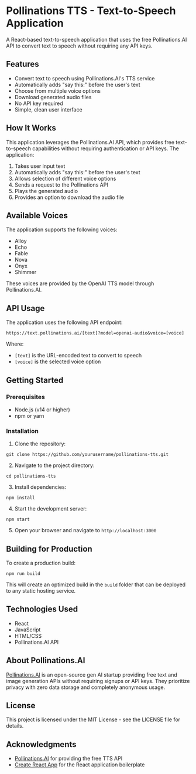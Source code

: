 # Pollinations TTS - Text-to-Speech Application

A React-based text-to-speech application that uses the free Pollinations.AI API to convert text to speech without requiring any API keys.

## Features

- Convert text to speech using Pollinations.AI's TTS service
- Automatically adds "say this:" before the user's text
- Choose from multiple voice options
- Download generated audio files
- No API key required
- Simple, clean user interface

## How It Works

This application leverages the Pollinations.AI API, which provides free text-to-speech capabilities without requiring authentication or API keys. The application:

1. Takes user input text
2. Automatically adds "say this:" before the user's text
3. Allows selection of different voice options
4. Sends a request to the Pollinations API
5. Plays the generated audio
6. Provides an option to download the audio file

## Available Voices

The application supports the following voices:

- Alloy
- Echo
- Fable
- Nova
- Onyx
- Shimmer

These voices are provided by the OpenAI TTS model through Pollinations.AI.

## API Usage

The application uses the following API endpoint:

```
https://text.pollinations.ai/[text]?model=openai-audio&voice=[voice]
```

Where:
- `[text]` is the URL-encoded text to convert to speech
- `[voice]` is the selected voice option

## Getting Started

### Prerequisites

- Node.js (v14 or higher)
- npm or yarn

### Installation

1. Clone the repository:
```
git clone https://github.com/yourusername/pollinations-tts.git
```

2. Navigate to the project directory:
```
cd pollinations-tts
```

3. Install dependencies:
```
npm install
```

4. Start the development server:
```
npm start
```

5. Open your browser and navigate to `http://localhost:3000`

## Building for Production

To create a production build:

```
npm run build
```

This will create an optimized build in the `build` folder that can be deployed to any static hosting service.

## Technologies Used

- React
- JavaScript
- HTML/CSS
- Pollinations.AI API

## About Pollinations.AI

[Pollinations.AI](https://pollinations.ai) is an open-source gen AI startup providing free text and image generation APIs without requiring signups or API keys. They prioritize privacy with zero data storage and completely anonymous usage.

## License

This project is licensed under the MIT License - see the LICENSE file for details.

## Acknowledgments

- [Pollinations.AI](https://pollinations.ai) for providing the free TTS API
- [Create React App](https://create-react-app.dev/) for the React application boilerplate
